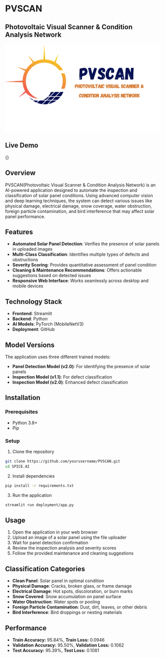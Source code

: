 # PVSCAN
## Photovoltaic Visual Scanner & Condition Analysis Network

![SPICE.AI Logo](https://github.com/ianjiteshan/PVSCAN/blob/main/deployment/logo_comp.png?raw=true)

## Live Demo

{}

## Overview

PVSCAN(Photovoltaic Visual Scanner & Condition Analysis Network) is an AI-powered application designed to automate the inspection and classification of solar panel conditions. Using advanced computer vision and deep learning techniques, the system can detect various issues like physical damage, electrical damage, snow coverage, water obstruction, foreign particle contamination, and bird interference that may affect solar panel performance.

## Features

- **Automated Solar Panel Detection**: Verifies the presence of solar panels in uploaded images
- **Multi-Class Classification**: Identifies multiple types of defects and obstructions
- **Severity Scoring**: Provides quantitative assessment of panel condition
- **Cleaning & Maintenance Recommendations**: Offers actionable suggestions based on detected issues
- **Responsive Web Interface**: Works seamlessly across desktop and mobile devices

## Technology Stack

- **Frontend**: Streamlit
- **Backend**: Python
- **AI Models**: PyTorch (MobileNetV3)
- **Deployment**: GitHub

## Model Versions

The application uses three different trained models:
- **Panel Detection Model (v2.0)**: For identifying the presence of solar panels
- **Inspection Model (v1.1)**: For defect classification
- **Inspection Model (v2.0)**: Enhanced defect classification

## Installation

### Prerequisites
- Python 3.8+
- Pip

### Setup

1. Clone the repository
```bash
git clone https://github.com/yourusername/PVSCAN.git
cd SPICE.AI
```

2. Install dependencies
```bash
pip install -r requirements.txt
```

3. Run the application
```bash
streamlit run deployment/app.py
```

## Usage

1. Open the application in your web browser
2. Upload an image of a solar panel using the file uploader
3. Wait for panel detection confirmation
4. Review the inspection analysis and severity scores
5. Follow the provided maintenance and cleaning suggestions

## Classification Categories

- **Clean Panel**: Solar panel in optimal condition
- **Physical Damage**: Cracks, broken glass, or frame damage
- **Electrical Damage**: Hot spots, discoloration, or burn marks
- **Snow Covered**: Snow accumulation on panel surface
- **Water Obstruction**: Water spots or pooling
- **Foreign Particle Contamination**: Dust, dirt, leaves, or other debris
- **Bird Interference**: Bird droppings or nesting materials

## Performance

- **Train Accuracy:** 95.84%, **Train Loss:** 0.0946
- **Validation Accuracy:** 95.50%, **Validation Loss:** 0.1062
- **Test Accuracy:** 95.39%, **Test Loss:** 0.1081
